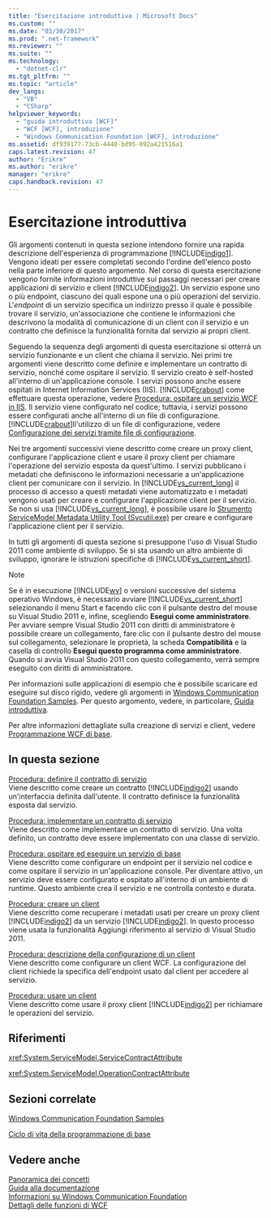 ```yaml
---
title: "Esercitazione introduttiva | Microsoft Docs"
ms.custom: ""
ms.date: "03/30/2017"
ms.prod: ".net-framework"
ms.reviewer: ""
ms.suite: ""
ms.technology: 
  - "dotnet-clr"
ms.tgt_pltfrm: ""
ms.topic: "article"
dev_langs: 
  - "VB"
  - "CSharp"
helpviewer_keywords: 
  - "guida introduttiva [WCF]"
  - "WCF [WCF], introduzione"
  - "Windows Communication Foundation [WCF], introduzione"
ms.assetid: df939177-73cb-4440-bd95-092a421516a1
caps.latest.revision: 47
author: "Erikre"
ms.author: "erikre"
manager: "erikre"
caps.handback.revision: 47
---
```

# Esercitazione introduttiva
Gli argomenti contenuti in questa sezione intendono fornire una rapida descrizione dell'esperienza di programmazione [!INCLUDE[indigo1](../../../includes/indigo1-md.md)].  Vengono ideati per essere completati secondo l'ordine dell'elenco posto nella parte inferiore di questo argomento.  Nel corso di questa esercitazione vengono fornite informazioni introduttive sui passaggi necessari per creare applicazioni di servizio e client [!INCLUDE[indigo2](../../../includes/indigo2-md.md)].  Un servizio espone uno o più endpoint, ciascuno dei quali espone una o più operazioni del servizio.  L'*endpoint* di un servizio specifica un indirizzo presso il quale è possibile trovare il servizio, un'associazione che contiene le informazioni che descrivono la modalità di comunicazione di un client con il servizio e un contratto che definisce la funzionalità fornita dal servizio ai propri client.  
  
 Seguendo la sequenza degli argomenti di questa esercitazione si otterrà un servizio funzionante e un client che chiama il servizio.  Nei primi tre argomenti viene descritto come definire e implementare un contratto di servizio, nonché come ospitare il servizio.  Il servizio creato è self\-hosted all'interno di un'applicazione console.  I servizi possono anche essere ospitati in Internet Information Services \(IIS\).  [!INCLUDE[crabout](../../../includes/crabout-md.md)] come effettuare questa operazione, vedere [Procedura: ospitare un servizio WCF in IIS](../../../docs/framework/wcf/feature-details/how-to-host-a-wcf-service-in-iis.md).  Il servizio viene configurato nel codice; tuttavia, i servizi possono essere configurati anche all'interno di un file di configurazione.  [!INCLUDE[crabout](../../../includes/crabout-md.md)]ll'utilizzo di un file di configurazione, vedere [Configurazione dei servizi tramite file di configurazione](../../../docs/framework/wcf/configuring-services-using-configuration-files.md).  
  
 Nei tre argomenti successivi viene descritto come creare un proxy client, configurare l'applicazione client e usare il proxy client per chiamare l'operazione del servizio esposta da quest'ultimo.  I servizi pubblicano i metadati che definiscono le informazioni necessarie a un'applicazione client per comunicare con il servizio.  In [!INCLUDE[vs_current_long](../../../includes/vs-current-long-md.md)] il processo di accesso a questi metadati viene automatizzato e i metadati vengono usati per creare e configurare l'applicazione client per il servizio.  Se non si usa [!INCLUDE[vs_current_long](../../../includes/vs-current-long-md.md)], è possibile usare lo [Strumento ServiceModel Metadata Utility Tool \(Svcutil.exe\)](../../../docs/framework/wcf/servicemodel-metadata-utility-tool-svcutil-exe.md) per creare e configurare l'applicazione client per il servizio.  
  
 In tutti gli argomenti di questa sezione si presuppone l'uso di Visual Studio 2011 come ambiente di sviluppo.  Se si sta usando un altro ambiente di sviluppo, ignorare le istruzioni specifiche di [!INCLUDE[vs_current_short](../../../includes/vs-current-short-md.md)].  
  
> [!NOTE]
>  Se è in esecuzione [!INCLUDE[wv](../../../includes/wv-md.md)] o versioni successive del sistema operativo Windows, è necessario avviare [!INCLUDE[vs_current_short](../../../includes/vs-current-short-md.md)] selezionando il menu Start e facendo clic con il pulsante destro del mouse su Visual Studio 2011 e, infine, scegliendo **Esegui come amministratore**.  Per avviare sempre Visual Studio 2011 con diritti di amministratore è possibile creare un collegamento, fare clic con il pulsante destro del mouse sul collegamento, selezionare le proprietà, la scheda **Compatibilità** e la casella di controllo **Esegui questo programma come amministratore**.  Quando si avvia Visual Studio 2011 con questo collegamento, verrà sempre eseguito con diritti di amministratore.  
  
 Per informazioni sulle applicazioni di esempio che è possibile scaricare ed eseguire sul disco rigido, vedere gli argomenti in [Windows Communication Foundation Samples](http://msdn.microsoft.com/it-it/8ec9d192-5d81-4f64-bfd3-90c5e5858c91).  Per questo argomento, vedere, in particolare, [Guida introduttiva](../../../docs/framework/wcf/samples/getting-started-sample.md).  
  
 Per altre informazioni dettagliate sulla creazione di servizi e client, vedere [Programmazione WCF di base](../../../docs/framework/wcf/basic-wcf-programming.md).  
  
## In questa sezione  
 [Procedura: definire il contratto di servizio](../../../docs/framework/wcf/how-to-define-a-wcf-service-contract.md)  
 Viene descritto come creare un contratto [!INCLUDE[indigo2](../../../includes/indigo2-md.md)] usando un'interfaccia definita dall'utente.  Il contratto definisce la funzionalità esposta dal servizio.  
  
 [Procedura: implementare un contratto di servizio](../../../docs/framework/wcf/how-to-implement-a-wcf-contract.md)  
 Viene descritto come implementare un contratto di servizio.  Una volta definito, un contratto deve essere implementato con una classe di servizio.  
  
 [Procedura: ospitare ed eseguire un servizio di base](../../../docs/framework/wcf/how-to-host-and-run-a-basic-wcf-service.md)  
 Viene descritto come configurare un endpoint per il servizio nel codice e come ospitare il servizio in un'applicazione console.  Per diventare attivo, un servizio deve essere configurato e ospitato all'interno di un ambiente di runtime.  Questo ambiente crea il servizio e ne controlla contesto e durata.  
  
 [Procedura: creare un client](../../../docs/framework/wcf/how-to-create-a-wcf-client.md)  
 Viene descritto come recuperare i metadati usati per creare un proxy client [!INCLUDE[indigo2](../../../includes/indigo2-md.md)] da un servizio [!INCLUDE[indigo2](../../../includes/indigo2-md.md)].  In questo processo viene usata la funzionalità Aggiungi riferimento al servizio di Visual Studio 2011.  
  
 [Procedura: descrizione della configurazione di un client](../../../docs/framework/wcf/how-to-configure-a-basic-wcf-client.md)  
 Viene descritto come configurare un client WCF. La configurazione del client richiede la specifica dell'endpoint usato dal client per accedere al servizio.  
  
 [Procedura: usare un client](../../../docs/framework/wcf/how-to-use-a-wcf-client.md)  
 Viene descritto come usare il proxy client [!INCLUDE[indigo2](../../../includes/indigo2-md.md)] per richiamare le operazioni del servizio.  
  
## Riferimenti  
 <xref:System.ServiceModel.ServiceContractAttribute>  
  
 <xref:System.ServiceModel.OperationContractAttribute>  
  
## Sezioni correlate  
 [Windows Communication Foundation Samples](http://msdn.microsoft.com/it-it/8ec9d192-5d81-4f64-bfd3-90c5e5858c91)  
  
 [Ciclo di vita della programmazione di base](../../../docs/framework/wcf/basic-programming-lifecycle.md)  
  
## Vedere anche  
 [Panoramica dei concetti](../../../docs/framework/wcf/conceptual-overview.md)   
 [Guida alla documentazione](../../../docs/framework/wcf/guide-to-the-documentation.md)   
 [Informazioni su Windows Communication Foundation](../../../docs/framework/wcf/whats-wcf.md)   
 [Dettagli delle funzioni di WCF](../../../docs/framework/wcf/feature-details/index.md)